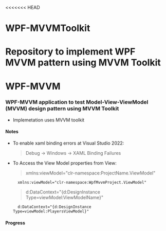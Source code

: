 <<<<<<< HEAD
# WPF-MVVMToolkit
Repository to implement WPF MVVM pattern using MVVM Toolkit 
=======
# WPF-MVVM

### WPF-MVVM application to test Model-View-ViewModel (MVVM) design pattern using MVVM Toolkit

- Implemetation uses MVVM toolkit

#### Notes

* To enable xaml binding errors at Visual Studio 2022:  
  > Debug -> Windows -> XAML Binding Failures  

* To Access the View Model properties from View:  
  > xmlns:viewModel="clr-namespace:ProjectName.ViewModel"  
  ```xaml
    xmlns:viewModel="clr-namespace:WpfMvvmProject.ViewModel"
  ```  
  > d:DataContext="\{d:DesignInstance Type=viewModel:ViewModelName\}"
  ```xaml
    d:DataContext="{d:DesignInstance Type=viewModel:PlayersViewModel}"
  ```  

#### Progress


